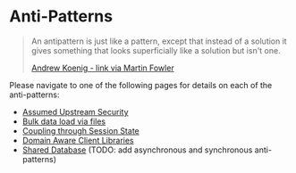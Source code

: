 # Anti-Patterns

> An antipattern is just like a pattern, except that instead of a solution it gives something that looks superficially like a solution but isn't one.
>
> [Andrew Koenig - link via Martin Fowler](https://martinfowler.com/bliki/AntiPattern.html)

Please navigate to one of the following pages for details on each of the anti-patterns:

* [Assumed Upstream Security](assumed-upstream-security.md)
* [Bulk data load via files](bulk-data-load-via-files.md)
* [Coupling through Session State](coupling-through-session-state.md)
* [Domain Aware Client Libraries](domain-aware-client-libraries.md)
* [Shared Database](shared-database.md)
(TODO: add asynchronous and synchronous anti-patterns)
